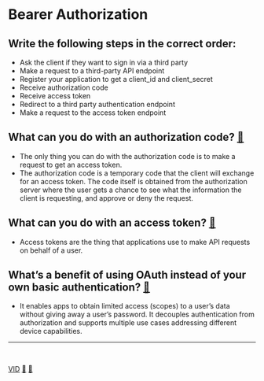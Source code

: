 # Bearer Authorization

## Write the following steps in the correct order:

- Ask the client if they want to sign in via a third party
- Make a request to a third-party API endpoint
- Register your application to get a client_id and client_secret
- Receive authorization code
- Receive access token
- Redirect to a third party authentication endpoint
- Make a request to the access token endpoint

## What can you do with an authorization code? [📁](https://www.oauth.com/oauth2-servers/server-side-apps/authorization-code/)

- The only thing you can do with the authorization code is to make a request to get an access token.
- The authorization code is a temporary code that the client will exchange for an access token. The code itself is obtained from the authorization server where the user gets a chance to see what the information the client is requesting, and approve or deny the request.

## What can you do with an access token? [📁](https://www.oauth.com/oauth2-servers/access-tokens/)

- Access tokens are the thing that applications use to make API requests on behalf of a user.

## What’s a benefit of using OAuth instead of your own basic authentication? [📁](https://developer.okta.com/blog/2017/06/21/what-the-heck-is-oauth)

- It enables apps to obtain limited access (scopes) to a user’s data without giving away a user’s password. It decouples authentication from authorization and supports multiple use cases addressing different device capabilities.

<hr><br>

[VID](https://www.youtube.com/watch?v=926mknSW9Lo)
[📁](https://jwt.io/introduction/)
[📁](https://stackoverflow.com/questions/27301557/if-you-can-decode-jwt-how-are-they-secure)
